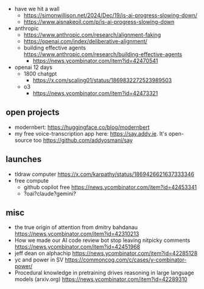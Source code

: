 - have we hit a wall
  - https://simonwillison.net/2024/Dec/19/is-ai-progress-slowing-down/
  - https://www.aisnakeoil.com/p/is-ai-progress-slowing-down
- anthropic
  - https://www.anthropic.com/research/alignment-faking
  - https://openai.com/index/deliberative-alignment/
  - building effective agents https://www.anthropic.com/research/building-effective-agents
    -   https://news.ycombinator.com/item?id=42470541
- openai 12 days
  - 1800 chatgpt
    - https://x.com/scaling01/status/1869832272523989503
  - o3
    - https://news.ycombinator.com/item?id=42473321


## open projects

- modernbert: https://huggingface.co/blog/modernbert
-  my free voice-transcription app here: https://say.addy.ie. It's open-source too https://github.com/addyosmani/say

## launches

- tldraw computer https://x.com/karpathy/status/1869426621637333346
- free compute
  - github copilot free https://news.ycombinator.com/item?id=42453341
  - ?oai?claude?gemini?

## misc

- the true origin of attention from dmitry bahdanau https://news.ycombinator.com/item?id=42310213
- How we made our AI code review bot stop leaving nitpicky comments https://news.ycombinator.com/item?id=42451968
- jeff dean on alphachip https://news.ycombinator.com/item?id=42285128
- yc and power in SV https://commoncog.com/c/cases/y-combinator-power/
- Procedural knowledge in pretraining drives reasoning in large language models (arxiv.org) https://news.ycombinator.com/item?id=42289310
